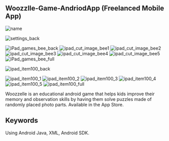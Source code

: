 ## Woozzlle-Game-AndriodApp (Freelanced Mobile App)

![name](https://github.com/user-attachments/assets/503a9906-277b-4499-ba1a-269cf9e676e3)

![settings_back](https://github.com/user-attachments/assets/3c801506-7757-476a-a0f5-0d60d731de5a)

![iPad_games_bee_back](https://github.com/user-attachments/assets/78eaad7d-1740-453c-b651-e3c07b5f84d3)
![ipad_cut_image_bee1](https://github.com/user-attachments/assets/aa6249b7-1685-47f8-bd26-9abe5e86c58c) ![ipad_cut_image_bee2](https://github.com/user-attachments/assets/430c7056-5e0e-4b62-94a2-9e52d9f26d8c) ![ipad_cut_image_bee3](https://github.com/user-attachments/assets/97aeff2f-c580-4463-acdf-65e9eee9239e) ![ipad_cut_image_bee4](https://github.com/user-attachments/assets/65ab4e98-76dc-4a39-adba-a4b1ba0d7b0d) ![ipad_cut_image_bee5](https://github.com/user-attachments/assets/6761a68e-d14b-4cdf-8030-f99ac97b90eb)
![iPad_games_bee_full](https://github.com/user-attachments/assets/5a816bf7-4904-4c69-8804-453d47062b22)

![ipad_item100_back](https://github.com/user-attachments/assets/49dbeafb-7c18-4e8b-9eb4-f5654b7067c4)

![ipad_item100_1](https://github.com/user-attachments/assets/ab0cef3c-1bec-4591-8df6-aa14f78a37b1) ![ipad_item100_2](https://github.com/user-attachments/assets/67d76bd7-4dda-4b1b-a6ce-74615cec4142) ![ipad_item100_3](https://github.com/user-attachments/assets/9721989c-3f55-4f70-a3ca-9976fa152dbb) ![ipad_item100_4](https://github.com/user-attachments/assets/382b1e6a-cc1c-4650-9791-6ce822e32380) ![ipad_item100_5](https://github.com/user-attachments/assets/80139334-25b4-42ae-9710-ae34415a9349)
![ipad_item100_full](https://github.com/user-attachments/assets/923b2e42-0cbb-4ade-b517-5d8c87fbdd56)

Woozzelle is an educational android game that helps kids improve their memory and observation skills by having them solve puzzles made of randomly placed photo parts. Available in the App Store.

## Keywords

Using Android Java, XML, Android SDK.

